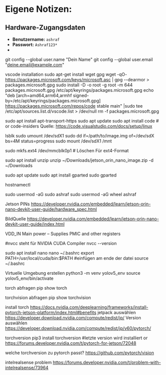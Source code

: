 # Eigene Notizen:

## Hardware-Zugangsdaten
- **Benutzername:** `ashraf`
- **Passwort:** `Ashraf123*`
-


git config --global user.name "Dein Name"
git config --global user.email "deine.email@example.com"


vscode installation
sudo apt-get install wget gpg
wget -qO- https://packages.microsoft.com/keys/microsoft.asc | gpg --dearmor > packages.microsoft.gpg
sudo install -D -o root -g root -m 644 packages.microsoft.gpg /etc/apt/keyrings/packages.microsoft.gpg
echo "deb [arch=amd64,arm64,armhf signed-by=/etc/apt/keyrings/packages.microsoft.gpg] https://packages.microsoft.com/repos/code stable main" |sudo tee /etc/apt/sources.list.d/vscode.list > /dev/null
rm -f packages.microsoft.gpg

sudo apt install apt-transport-https
sudo apt update
sudo apt install code # or code-insiders
Quelle:  https://code.visualstudio.com/docs/setup/linux


lsblk
sudo umount /dev/sdX1
sudo dd if=/path/to/image.img of=/dev/sdX bs=4M status=progress
sudo mount /dev/sdX1 /mnt


sudo mkfs.ext4 /dev/mmcblk0p1  # Löschen Für ext4-Format

sudo apt install unzip
unzip ~/Downloads/jetson_orin_nano_image.zip -d ~/Downloads


sudo apt update
sudo apt install gparted
sudo gparted


hostnamectl

sudo usermod -aG sudo ashraf
sudo usermod -aG wheel ashraf

Jetson PINs 
https://developer.nvidia.com/embedded/learn/jetson-orin-nano-devkit-user-guide/hardware_spec.html

BildQuelle
https://developer.nvidia.com/embedded/learn/jetson-orin-nano-devkit-user-guide/index.html

VDD_IN Main power – Supplies PMIC and other registers


#nvcc steht für NVIDIA CUDA Compiler
nvcc --version

sudo apt install nano
nano ~/.bashrc
export PATH=/usr/local/cuda/bin:$PATH #einfügen am ende der datei
source ~/.bashrc

Virtuelle Umgebung erstellen
python3 -m venv yolov5_env
source yolov5_env/bin/activate

torch abfragen
pip show torch

torchvision abfragen
pip show torchvision

install torch 
https://docs.nvidia.com/deeplearning/frameworks/install-pytorch-jetson-platform/index.html#benefits
jetpack auswählen
https://developer.download.nvidia.com/compute/redist/jp/
Version auswählen
https://developer.download.nvidia.com/compute/redist/jp/v60/pytorch/

torchversion
pip3 install torchversion #letzte version wird installiert
or
https://forums.developer.nvidia.com/t/pytorch-for-jetson/72048


welche torchversion zu pytorch passt?
https://github.com/pytorch/vision


intelrealsense problem
https://forums.developer.nvidia.com/t/problem-with-intelrealsense/73964

